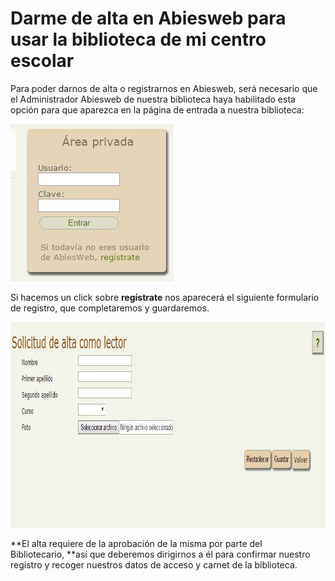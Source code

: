 
# Darme de alta en Abiesweb para usar la biblioteca de mi centro escolar

Para poder darnos de alta o registrarnos en Abiesweb, será necesario que el Administrador Abiesweb de nuestra biblioteca haya habilitado esta opción para que aparezca en la página de entrada a nuestra biblioteca:

<img src="img/RegistroHabilitado.JPG" width="261" height="252" />



Si hacemos un click sobre **regístrate** nos aparecerá el siguiente formulario de registro, que completaremos y guardaremos.

<img src="img/SolicitudAlta.JPG" width="1006" height="329" />

**El alta requiere de la aprobación de la misma por parte del Bibliotecario, **así que deberemos dirigirnos a él para confirmar nuestro registro y recoger nuestros datos de acceso y carnet de la biblioteca.

 

